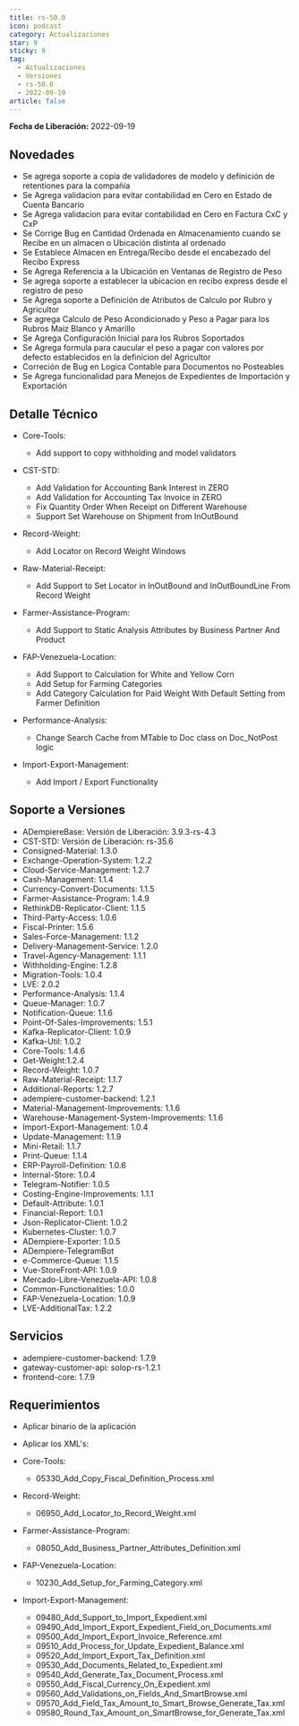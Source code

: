 ```yaml
---
title: rs-50.0
icon: podcast
category: Actualizaciones
star: 9
sticky: 9
tag:
  - Actualizaciones
  - Versiones
  - rs-50.0
  - 2022-09-19
article: false
---
```


**Fecha de Liberación:** 2022-09-19

## Novedades

- Se agrega soporte a copia de validadores de modelo y definición de retentiones para la compañía
- Se Agrega validacion para evitar contabilidad en Cero en Estado de Cuenta Bancario
- Se Agrega validacion para evitar contabilidad en Cero en Factura CxC y CxP
- Se Corrige Bug en Cantidad Ordenada en Almacenamiento cuando se Recibe en un almacen o Ubicación distinta al ordenado
- Se Establece Almacen en Entrega/Recibo desde el encabezado del Recibo Express
- Se Agrega Referencia a la Ubicación en Ventanas de Registro de Peso 
- Se agrega soporte a establecer la ubicacion en recibo express desde el registro de peso
- Se Agrega soporte a Definición de Atributos de Calculo por Rubro y Agricultor
- Se agrega Calculo de Peso Acondicionado y Peso a Pagar para los Rubros Maiz Blanco y Amarillo
- Se Agrega Configuración Inicial para los Rubros Soportados
- Se Agrega formula para caucular el peso a pagar con valores por defecto establecidos en la definicion del Agricultor
- Correción de Bug en Logica Contable para Documentos no Posteables
- Se Agrega funcionalidad para Menejos de Expedientes de Importación y Exportación




## Detalle Técnico

- Core-Tools:

  - Add support to copy withholding and model validators

- CST-STD:

  - Add Validation for Accounting Bank Interest in ZERO
  - Add Validation for Accounting Tax Invoice in ZERO
  - Fix Quantity Order When Receipt on Different Warehouse
  - Support Set Warehouse on Shipment from InOutBound

- Record-Weight:

  - Add Locator on Record Weight Windows

- Raw-Material-Receipt:

  - Add Support to Set Locator in InOutBound and InOutBoundLine From Record Weight
  
- Farmer-Assistance-Program:

  - Add Support to Static Analysis Attributes by Business Partner And Product
  
- FAP-Venezuela-Location:

  - Add Support to Calculation for White and Yellow Corn
  - Add Setup for Farming Categories
  - Add Category Calculation for Paid Weight With Default Setting from Farmer Definition
  
- Performance-Analysis:

  - Change Search Cache from MTable to Doc class on Doc_NotPost logic

- Import-Export-Management:

  -  Add Import / Export Functionality
  
## Soporte a Versiones

- ADempiereBase: Versión de Liberación: 3.9.3-rs-4.3
- CST-STD: Versión de Liberación: rs-35.6
- Consigned-Material: 1.3.0
- Exchange-Operation-System: 1.2.2
- Cloud-Service-Management: 1.2.7
- Cash-Management: 1.1.4
- Currency-Convert-Documents: 1.1.5
- Farmer-Assistance-Program: 1.4.9
- RethinkDB-Replicator-Client: 1.1.5
- Third-Party-Access: 1.0.6
- Fiscal-Printer: 1.5.6
- Sales-Force-Management: 1.1.2
- Delivery-Management-Service: 1.2.0
- Travel-Agency-Management: 1.1.1
- Withholding-Engine: 1.2.8
- Migration-Tools: 1.0.4
- LVE: 2.0.2
- Performance-Analysis: 1.1.4
- Queue-Manager: 1.0.7
- Notification-Queue: 1.1.6
- Point-Of-Sales-Improvements: 1.5.1
- Kafka-Replicator-Client: 1.0.9
- Kafka-Util: 1.0.2
- Core-Tools: 1.4.6
- Get-Weight:1.2.4
- Record-Weight: 1.0.7
- Raw-Material-Receipt: 1.1.7
- Additional-Reports: 1.2.7
- adempiere-customer-backend: 1.2.1
- Material-Management-Improvements: 1.1.6
- Warehouse-Management-System-Improvements: 1.1.6
- Import-Export-Management: 1.0.4
- Update-Management: 1.1.9
- Mini-Retail: 1.1.7
- Print-Queue: 1.1.4
- ERP-Payroll-Definition: 1.0.6
- Internal-Store: 1.0.4
- Telegram-Notifier: 1.0.5
- Costing-Engine-Improvements: 1.1.1
- Default-Attribute: 1.0.1
- Financial-Report: 1.0.1
- Json-Replicator-Client: 1.0.2
- Kubernetes-Cluster: 1.0.7
- ADempiere-Exporter: 1.0.5
- ADempiere-TelegramBot
- e-Commerce-Queue: 1.1.5
- Vue-StoreFront-API: 1.0.9
- Mercado-Libre-Venezuela-API: 1.0.8
- Common-Functionalities: 1.0.0
- FAP-Venezuela-Location: 1.0.9
- LVE-AdditionalTax: 1.2.2

## Servicios

- adempiere-customer-backend: 1.7.9
- gateway-customer-api: solop-rs-1.2.1
- frontend-core: 1.7.9

## Requerimientos

- Aplicar binario de la aplicación
- Aplicar los XML's:

- Core-Tools:

  - 05330_Add_Copy_Fiscal_Definition_Process.xml

- Record-Weight:

  - 06950_Add_Locator_to_Record_Weight.xml
  
- Farmer-Assistance-Program:

  - 08050_Add_Business_Partner_Attributes_Definition.xml

- FAP-Venezuela-Location:

  - 10230_Add_Setup_for_Farming_Category.xml
  
- Import-Export-Management:

  - 09480_Add_Support_to_Import_Expedient.xml
  - 09490_Add_Import_Export_Expedient_Field_on_Documents.xml
  - 09500_Add_Import_Export_Invoice_Reference.xml
  - 09510_Add_Process_for_Update_Expedient_Balance.xml
  - 09520_Add_Import_Export_Tax_Definition.xml
  - 09530_Add_Documents_Related_to_Expedient.xml
  - 09540_Add_Generate_Tax_Document_Process.xml
  - 09550_Add_Fiscal_Currency_On_Expedient.xml
  - 09560_Add_Validations_on_Fields_And_SmartBrowse.xml
  - 09570_Add_Field_Tax_Amount_to_Smart_Browse_Generate_Tax.xml
  - 09580_Round_Tax_Amount_on_SmartBrowse_for_Generate_Tax.xml
